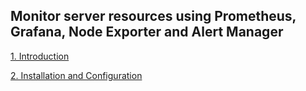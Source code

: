 ## Monitor server resources using Prometheus, Grafana, Node Exporter and Alert Manager

[1. Introduction](https://github.com/vottri/Prometheus-Grafana-Basic-Notes/blob/main/1.Introduction.md)

[2. Installation and Configuration](https://github.com/vottri/Prometheus-Grafana-Basic-Notes/blob/main/2.Installation_and_Configuration.md)
